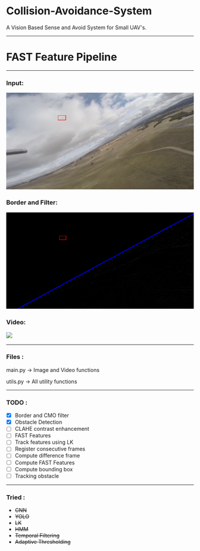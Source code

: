 # Collision-Avoidance-System
A Vision Based Sense and Avoid System for Small UAV's.

---

# FAST Feature Pipeline


---

### Input:
![](images/Input.png)

### Border and Filter:
![](images/CMO.png)

### Video:
![](images/stable.gif)

---

### Files :

main.py   ->  Image and Video functions

utils.py  ->  All utility functions

---

### TODO :

- [x] Border and CMO filter
- [x] Obstacle Detection
- [ ] CLAHE contrast enhancement
- [ ] FAST Features
- [ ] Track features using LK
- [ ] Register consecutive frames
- [ ] Compute difference frame
- [ ] Compute FAST Features
- [ ] Compute bounding box
- [ ] Tracking obstacle

---

### Tried : 

- ~~CNN~~
- ~~YOLO~~
- ~~LK~~
- ~~HMM~~
- ~~Temporal Filtering~~
- ~~Adaptive Thresholding~~
